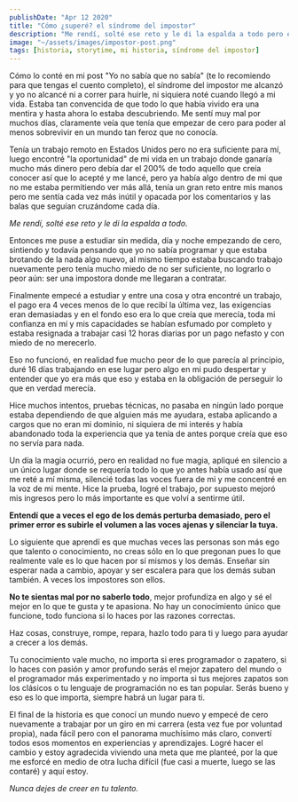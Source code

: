 ```yaml
---
publishDate: "Apr 12 2020"
title: "Cómo ¿superé? el síndrome del impostor"
description: "Me rendí, solté ese reto y le di la espalda a todo pero esta historia tiene un final feliz."
image: "~/assets/images/impostor-post.png"
tags: [historia, storytime, mi historia, síndrome del impostor]
---
```


Cómo lo conté en mi post "Yo no sabía que no sabía" (te lo recomiendo para que tengas el cuento completo), el síndrome del impostor me alcanzó y yo no alcancé ni a correr para huirle, ni siquiera noté cuando llegó a mi vida. Estaba tan convencida de que todo lo que había vivido era una mentira y hasta ahora lo estaba descubriendo. Me sentí muy mal por muchos días, claramente veía que tenía que empezar de cero para poder al menos sobrevivir en un mundo tan feroz que no conocía.

Tenía un trabajo remoto en Estados Unidos pero no era suficiente para mí, luego encontré "la oportunidad" de mi vida en un trabajo donde ganaría mucho más dinero pero debía dar el 200% de todo aquello que creía conocer así que lo acepté y me lancé, pero ya había algo dentro de mi que no me estaba permitiendo ver más allá, tenía un gran reto entre mis manos pero me sentía cada vez más inútil y opacada por los comentarios y las balas que seguían cruzándome cada día.

_Me rendí, solté ese reto y le di la espalda a todo._ 

Entonces me puse a estudiar sin medida, día y noche empezando de cero, sintiendo y todavía pensando que yo no sabía programar y que estaba brotando de la nada algo nuevo, al mismo tiempo estaba buscando trabajo nuevamente pero tenía mucho miedo de no ser suficiente, no lograrlo o peor aún: ser una impostora donde me llegaran a contratar.

Finalmente empecé a estudiar y entre una cosa y otra encontré un trabajo, el pago era 4 veces menos de lo que recibí la última vez, las exigencias eran demasiadas y en el fondo eso era lo que creía que merecía, toda mi confianza en mí y mis capacidades se habían esfumado por completo y estaba resignada a trabajar casi 12 horas diarias por un pago nefasto y con miedo de no merecerlo.

Eso no funcionó, en realidad fue mucho peor de lo que parecía al principio, duré 16 días trabajando en ese lugar pero algo en mi pudo despertar y entender que yo era más que eso y estaba en la obligación de perseguir lo que en verdad merecía.

Hice muchos intentos, pruebas técnicas, no pasaba en ningún lado porque estaba dependiendo de que alguien más me ayudara, estaba aplicando a cargos que no eran mi dominio, ni siquiera de mi interés y había abandonado toda la experiencia que ya tenía de antes porque creía que eso no servía para nada. 

Un día la magia ocurrió, pero en realidad no fue magia, apliqué en silencio a un único lugar donde se requería todo lo que yo antes había usado así que me reté a mí misma, silencié todas las voces fuera de mi y me concentré en la voz de mi mente. Hice la prueba, logré el trabajo, por supuesto mejoró mis ingresos pero lo más importante es que volví a sentirme útil.

**Entendí que a veces el ego de los demás perturba demasiado, pero el primer error es subirle el volumen a las voces ajenas y silenciar la tuya.**

Lo siguiente que aprendí es que muchas veces las personas son más ego que talento o conocimiento, no creas sólo en lo que pregonan pues lo que realmente vale es lo que hacen por sí mismos y los demás. Enseñar sin esperar nada a cambio, apoyar y ser escalera para que los demás suban también. A veces los impostores son ellos.

**No te sientas mal por no saberlo todo**, mejor profundiza en algo y sé el mejor en lo que te gusta y te apasiona. No hay un conocimiento único que funcione, todo funciona si lo haces por las razones correctas.

Haz cosas, construye, rompe, repara, hazlo todo para ti y luego para ayudar a crecer a los demás.

Tu conocimiento vale mucho, no importa si eres programador o zapatero, si lo haces con pasión y amor profundo serás el mejor zapatero del mundo o el programador más experimentado y no importa si tus mejores zapatos son los clásicos o tu lenguaje de programación no es tan popular. Serás bueno y eso es lo que importa, siempre habrá un lugar para ti.

El final de la historia es que conocí un mundo nuevo y empecé de cero nuevamente a trabajar por un giro en mi carrera (esta vez fue por voluntad propia), nada fácil pero con el panorama muchísimo más claro, convertí todos esos momentos en experiencias y aprendizajes. Logré hacer el cambio y estoy agradecida viviendo una meta que me planteé, por la que me esforcé en medio de otra lucha difícil (fue casi a muerte, luego se las contaré) y aquí estoy.

_Nunca dejes de creer en tu talento._